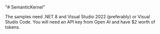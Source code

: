 "# SemanticKernel" 

The samples need .NET 8 and Visual Studio 2022 (preferably) or Visual Studio Code.
You will need an API key from Open AI and have $2 worth of tokens.
